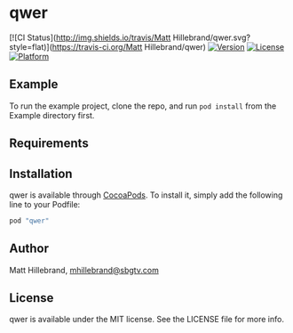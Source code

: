 # qwer

[![CI Status](http://img.shields.io/travis/Matt Hillebrand/qwer.svg?style=flat)](https://travis-ci.org/Matt Hillebrand/qwer)
[![Version](https://img.shields.io/cocoapods/v/qwer.svg?style=flat)](http://cocoapods.org/pods/qwer)
[![License](https://img.shields.io/cocoapods/l/qwer.svg?style=flat)](http://cocoapods.org/pods/qwer)
[![Platform](https://img.shields.io/cocoapods/p/qwer.svg?style=flat)](http://cocoapods.org/pods/qwer)

## Example

To run the example project, clone the repo, and run `pod install` from the Example directory first.

## Requirements

## Installation

qwer is available through [CocoaPods](http://cocoapods.org). To install
it, simply add the following line to your Podfile:

```ruby
pod "qwer"
```

## Author

Matt Hillebrand, mhillebrand@sbgtv.com

## License

qwer is available under the MIT license. See the LICENSE file for more info.
